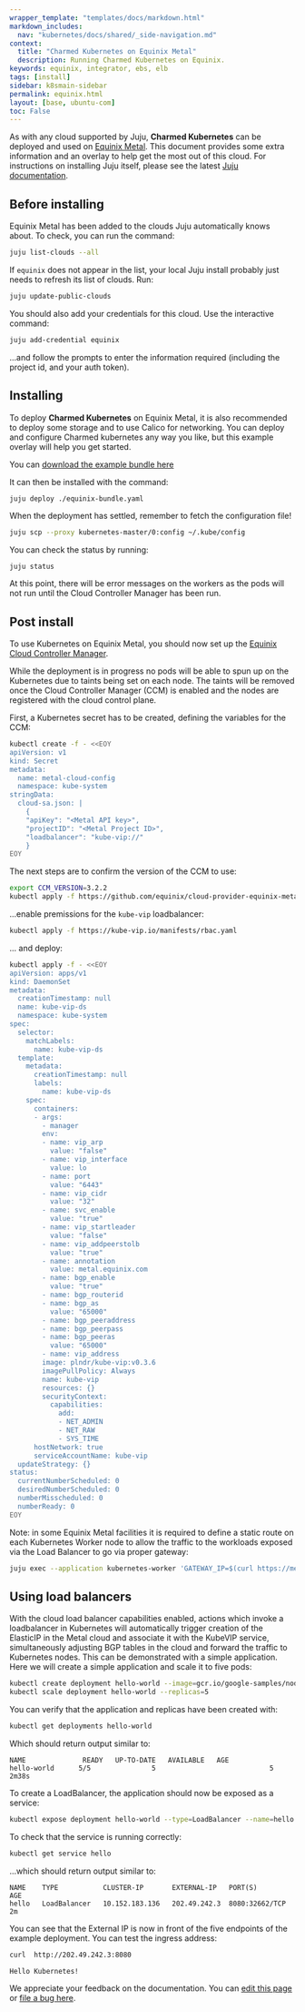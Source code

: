 ```yaml
---
wrapper_template: "templates/docs/markdown.html"
markdown_includes:
  nav: "kubernetes/docs/shared/_side-navigation.md"
context:
  title: "Charmed Kubernetes on Equinix Metal"
  description: Running Charmed Kubernetes on Equinix.
keywords: equinix, integrator, ebs, elb
tags: [install]
sidebar: k8smain-sidebar
permalink: equinix.html
layout: [base, ubuntu-com]
toc: False
---
```


As with any cloud supported by Juju, **Charmed Kubernetes** can be deployed and used on
[Equinix Metal][]. This document provides some extra information and an overlay to 
help get the most out of this cloud. For instructions on installing Juju itself, please
see the latest [Juju documentation][].


## Before installing

Equinix Metal has been added to the clouds Juju automatically knows about. To check, you can
run the command:

```bash
juju list-clouds --all
```

If `equinix` does not appear in the list, your local Juju install probably just needs to 
refresh its list of clouds. Run:

```bash
juju update-public-clouds
```

You should also add your credentials for this cloud. Use the interactive command:

```bash
juju add-credential equinix
```

...and follow the prompts to enter the information required (including the project id, and 
your auth token).



## Installing

To deploy **Charmed Kubernetes** on Equinix Metal, it is also recommended to deploy
some storage and to use Calico for networking. You can deploy and configure
Charmed kubernetes any way you like, but this example overlay will help you get started.

You can [download the example bundle here][asset-equinix-bundle]

It can then be installed with the command:

```bash
juju deploy ./equinix-bundle.yaml
```

<!-- COMMENTED OUT UNTIL OVERLAYS WORK
It adjusts the default bundle to use Calico networking, deploys Ceph for storage and 
co-locates some services to make more efficient use of the available instances.

You can copy this example or ([download it here][asset-equinix-overlay]):

```yaml
machines:
  '0':
    constraints: mem=32G
  '1':
    constraints: mem=32G
  '2':
    constraints: mem=32G
applications:
  calico:
    charm: cs:~containers/calico-826
    annotations:
      gui-x: '450'
      gui-y: '750'
    options:
      ignore-loose-rpf: true
    resources:
      calico: 922
      calico-arm64: 921
      calico-node-image: 604
      calico-upgrade: 749
      calico-upgrade-arm64: 749
  easyrsa:
    to:
    - lxd:2
    bindings:
      "": alpha
  flannel:
  etcd:
    num_units: 3
    bindings:
      "": alpha
    options:
      channel: 3.4/stable
    to:
    - lxd:0
    - lxd:1
    - lxd:2
  ceph-fs:
    charm: cs:ceph-fs
    num_units: 1
    bindings:
      "": alpha
    annotations:
      gui-x: '300'
      gui-y: '300'
    to:
    - lxd:0
  ceph-mon:
    charm: 'cs:ceph-mon'
    num_units: 3
    options:
      expected-osd-count: 3
    annotations:
      gui-x: '600'
      gui-y: '300'
    bindings:
      "": alpha
    to:
     - lxd:0
     - lxd:1
     - lxd:2
  ceph-osd:
    charm: cs:ceph-osd
    num_units: 3
    options:
      osd-devices: /dev/sda /dev/sdb
    bindings:
      "": alpha
    annotations:
      gui-x: '300'
      gui-y: '300'
    to:
    - 0
    - 1
    - 2
  ceph-radosgw:
    annotations:
      gui-x: '1000'
      gui-y: '250'
    charm: cs:ceph-radosgw
    num_units: 1
    bindings:
      "": alpha
    to:
    - lxd:1
  kubernetes-master:
    options:
      authorization-mode: "RBAC,Node"
      channel: 1.22/stable
    bindings:
      "": alpha
    constraints:
    to:
    - lxd:0
    - lxd:1
  kubernetes-worker:
    num_units: 3
    expose: true
    bindings:
      "": alpha
    options:
      kubelet-extra-config: "{failSwapOn: false}"
      kubelet-extra-args: "cloud-provider=external"
      channel: 1.22/stable
    constraints:
    to:
    - 0
    - 1
    - 2  
  kubeapi-load-balancer:
    num_units: 3
    expose: true
    options:
      port: 6443
    bindings:
      "": alpha
    to:
    - 0
    - 1
    - 2

relations:
- - 'ceph-mon:osd'
  - 'ceph-osd:mon'
- - 'calico:etcd'
  - 'etcd:db'
- - 'calico:cni'
  - 'kubernetes-master:cni'
- - 'calico:cni'
  - 'kubernetes-worker:cni'
- - 'kubernetes-master:ceph-storage'
  - 'ceph-mon:admin'
- - 'kubernetes-master:ceph-client'
  - 'ceph-mon:client'
- - 'ceph-mon:radosgw'
  - 'ceph-radosgw:mon'
- - 'ceph-fs:ceph-mds'
  - 'ceph-mon:mds'
```

To use this overlay with the **Charmed Kubernetes** bundle, it is specified during deploy like this:

```bash
juju deploy charmed-kubernetes  --overlay ./equinix-overlay.yaml 
```
-->


When the deployment has settled, remember to fetch the configuration file!

```bash
juju scp --proxy kubernetes-master/0:config ~/.kube/config
```

You can check the status by running:

```
juju status
```

At this point, there will be error messages on the workers as the pods will not run until
the Cloud Controller Manager has been run.

## Post install

To use Kubernetes on Equinix Metal, you should now set up the [Equinix Cloud Controller Manager][].

While the deployment is in progress no pods will be able to spun up on the Kubernetes due to 
taints being set on each node. The taints will be removed once the Cloud Controller Manager (CCM) 
is enabled and the nodes are registered with the cloud control plane.

First, a Kubernetes secret has to be created, defining the variables for the CCM:

```bash
kubectl create -f - <<EOY
apiVersion: v1
kind: Secret
metadata:
  name: metal-cloud-config
  namespace: kube-system
stringData:
  cloud-sa.json: |
    {
    "apiKey": "<Metal API key>",
    "projectID": "<Metal Project ID>",
    "loadbalancer": "kube-vip://"
    }
EOY
```

The next steps are to confirm the version of the CCM to use:

```bash
export CCM_VERSION=3.2.2
kubectl apply -f https://github.com/equinix/cloud-provider-equinix-metal/releases/download/v${CCM_VERSION}/deployment.yaml
```

...enable premissions for the `kube-vip` loadbalancer:

```bash
kubectl apply -f https://kube-vip.io/manifests/rbac.yaml
```

... and deploy:

```bash
kubectl apply -f - <<EOY
apiVersion: apps/v1
kind: DaemonSet
metadata:
  creationTimestamp: null
  name: kube-vip-ds
  namespace: kube-system
spec:
  selector:
    matchLabels:
      name: kube-vip-ds
  template:
    metadata:
      creationTimestamp: null
      labels:
        name: kube-vip-ds
    spec:
      containers:
      - args:
        - manager
        env:
        - name: vip_arp
          value: "false"
        - name: vip_interface
          value: lo
        - name: port
          value: "6443"
        - name: vip_cidr
          value: "32"
        - name: svc_enable
          value: "true"
        - name: vip_startleader
          value: "false"
        - name: vip_addpeerstolb
          value: "true"
        - name: annotation
          value: metal.equinix.com
        - name: bgp_enable
          value: "true"
        - name: bgp_routerid
        - name: bgp_as
          value: "65000"
        - name: bgp_peeraddress
        - name: bgp_peerpass
        - name: bgp_peeras
          value: "65000"
        - name: vip_address
        image: plndr/kube-vip:v0.3.6
        imagePullPolicy: Always
        name: kube-vip
        resources: {}
        securityContext:
          capabilities:
            add:
            - NET_ADMIN
            - NET_RAW
            - SYS_TIME
      hostNetwork: true
      serviceAccountName: kube-vip
  updateStrategy: {}
status:
  currentNumberScheduled: 0
  desiredNumberScheduled: 0
  numberMisscheduled: 0
  numberReady: 0
EOY
```

Note: in some Equinix Metal facilities it is required to define a static route on each Kubernetes Worker node to allow the traffic to the workloads exposed via the Load Balancer to go via proper gateway:

```bash
juju exec --application kubernetes-worker 'GATEWAY_IP=$(curl https://metadata.platformequinix.com/metadata | jq -r ".network.addresses[] | select(.public == false) | .gateway"); sudo ip route add 169.254.255.1 via $GATEWAY_IP; sudo ip route add 169.254.255.2 via $GATEWAY_IP'
```

## Using load balancers

With the cloud load balancer capabilities enabled, actions which invoke a loadbalancer
in Kubernetes will automatically trigger creation of the ElasticIP in the Metal cloud
and associate it with the KubeVIP service, simultaneously adjusting BGP tables in the
cloud and forward the traffic to Kubernetes nodes. This can be demonstrated with a
simple application. Here we will create a simple application and scale it to five pods:

```bash
kubectl create deployment hello-world --image=gcr.io/google-samples/node-hello:1.0
kubectl scale deployment hello-world --replicas=5
```
 
You can verify that the application and replicas have been created with:

```bash
kubectl get deployments hello-world
```
Which should return output similar to:

```text
NAME              READY   UP-TO-DATE   AVAILABLE   AGE
hello-world      5/5               5                            5             2m38s
```

To create a LoadBalancer, the application should now be exposed as a service:

```bash
kubectl expose deployment hello-world --type=LoadBalancer --name=hello --port 8080
```

To check that the service is running correctly:

```bash
kubectl get service hello
```

...which should return output similar to:

```text
NAME    TYPE           CLUSTER-IP       EXTERNAL-IP   PORT(S)          AGE
hello   LoadBalancer   10.152.183.136   202.49.242.3  8080:32662/TCP   2m
```

You can see that the External IP is now in front of the five endpoints of the example deployment. You can test the ingress address:

```bash
curl  http://202.49.242.3:8080
```
```text 
Hello Kubernetes!
```

<!-- LINKS -->

[asset-equinix-bundle]: https://raw.githubusercontent.com/charmed-kubernetes/bundle/master/specs/equinix-bundle.yaml
[asset-equinix-overlay]: https://raw.githubusercontent.com/charmed-kubernetes/bundle/master/overlays/equinix-overlay.yaml
[quickstart]: /kubernetes/docs/quickstart
[storage]: /kubernetes/docs/storage
[bugs]: https://bugs.launchpad.net/charmed-kubernetes
[install]: /kubernetes/docs/install-manual
[Equinix Cloud Controller Manager]: https://github.com/equinix/cloud-provider-equinix-metal/
[Juju documentation]: https://juju.is/docs/olm/installing-juju
[Equinix Metal]: https://metal.equinix.com/

<!-- FEEDBACK -->
<div class="p-notification--information">
  <p class="p-notification__response">
    We appreciate your feedback on the documentation. You can
    <a href="https://github.com/charmed-kubernetes/kubernetes-docs/edit/main/pages/k8s/equinix.md" >edit this page</a>
    or
    <a href="https://github.com/charmed-kubernetes/kubernetes-docs/issues/new" >file a bug here</a>.
  </p>
</div>
